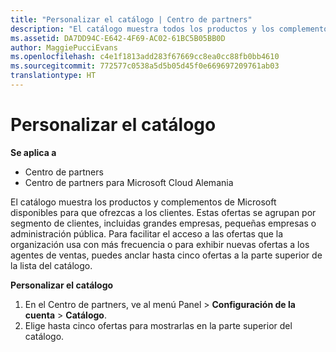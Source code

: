 ```yaml
---
title: "Personalizar el catálogo | Centro de partners"
description: "El catálogo muestra todos los productos y los complementos de Microsoft disponibles para que los vendan los partners."
ms.assetid: DA7DD94C-E642-4F69-AC02-61BC5B05BB0D
author: MaggiePucciEvans
ms.openlocfilehash: c4e1f1813add283f67669cc8ea0cc88fb0bb4610
ms.sourcegitcommit: 772577c0538a5d5b05d45f0e669697209761ab03
translationtype: HT
---
```

# <a name="customize-the-catalog"></a>Personalizar el catálogo

**Se aplica a**

-  Centro de partners
-  Centro de partners para Microsoft Cloud Alemania

El catálogo muestra los productos y complementos de Microsoft disponibles para que ofrezcas a los clientes. Estas ofertas se agrupan por segmento de clientes, incluidas grandes empresas, pequeñas empresas o administración pública. Para facilitar el acceso a las ofertas que la organización usa con más frecuencia o para exhibir nuevas ofertas a los agentes de ventas, puedes anclar hasta cinco ofertas a la parte superior de la lista del catálogo.

**Personalizar el catálogo**

1.  En el Centro de partners, ve al menú Panel &gt; **Configuración de la cuenta** &gt; **Catálogo**.
2.  Elige hasta cinco ofertas para mostrarlas en la parte superior del catálogo.

 

 



